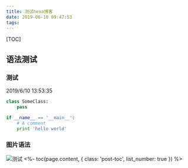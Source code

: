 ```yaml
---
title: 测试hexo博客
date: 2019-06-10 09:47:53
tags:
---
```

[TOC]


## 语法测试

### 测试 ###

2019/6/10 13:53:35
	
```python
class SomeClass:
    pass

if __name__ == '__main__':
    # A comment
    print 'hello world'
```

### 图片语法 ###

![测试](<http://www.panfuhao.top/imgs/biaoti.jpg>)
<%- toc(page.content, {
        class: 'post-toc',
        list_number: true
    }) %>


